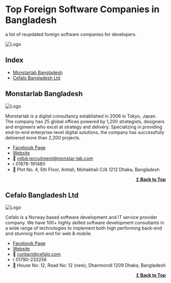 # Top Foreign Software Companies in Bangladesh
a list of reupdated foreign software companies for developers.

![Logo](https://github.com/raj-khan/raj-khan.github.io/blob/master/universal-banners/top-foreign-software-companies-in-bd.png)

## Index
<ul>
  <li><a href="#monstarlab-bangladesh">Monstarlab Bangladesh</a></li>
  <li><a href="#cefalo-bangladesh-ltd">Cefalo Bangladesh Ltd</a></li>
</ul>

## Monstarlab Bangladesh
![Logo](https://github.com/raj-khan/raj-khan.github.io/blob/master/universal-banners/monstar-lab-logo.png)

Monstarlab is a digital consultancy established in 2006 in Tokyo, Japan. The company has 25 global offices powered by 1,200 strategists, designers and engineers who excel at strategy and delivery. Specializing in providing end-to-end enterprise-level digital solutions, the company has successfully delivered more than 2,200 projects.

- [Facebook Page](https://www.facebook.com/MonstarLab.Bangladesh)
- [Website](https://monstar-lab.com/global/)
- :email: mlbd.recruitment@monstar-lab.com
- :telephone_receiver: 01878-191480
- :office: Plot No. 4, 5th Floor, Amtali, Mohakhali C/A 1212 Dhaka, Bangladesh

<div align="right">
  <b><a href="#Index">↥ Back to Top</a></b>
</div>


## Cefalo Bangladesh Ltd
![Logo](https://github.com/raj-khan/raj-khan.github.io/blob/master/universal-banners/cefalo-bangladesh-logo.png)

Cefalo is a Norway based software development and IT service provider company. We have 100+ highly skilled software development consultants in a wide range of technologies to implement both high performing back-end and stunning front-end for web & mobile.

- [Facebook Page](https://www.facebook.com/cefalobangladesh/)
- [Website](https://www.cefalo.com/en/)
- :email: contact@cefalo.com
- :telephone_receiver: 01790-233256
- :office: House No: 12, Road No: 12 (new), Dhanmondi 1209 Dhaka, Bangladesh

<div align="right">
  <b><a href="#Index">↥ Back to Top</a></b>
</div>


